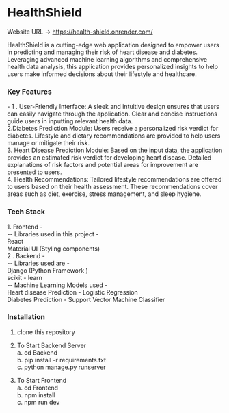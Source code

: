 # HealthShield

Website URL -> <a href="https://health-shield.onrender.com/" target="_blank">https://health-shield.onrender.com/</a>

HealthShield is a cutting-edge web application designed to empower users in predicting and managing their risk of heart disease and diabetes. Leveraging advanced machine learning algorithms and comprehensive health data analysis, this application provides personalized insights to help users make informed decisions about their lifestyle and healthcare. <br>
<h3>Key Features</h3> - 
1 . User-Friendly Interface: A sleek and intuitive design ensures that users can easily navigate through the application. Clear and concise instructions guide users in inputting relevant health data. <br>
2.Diabetes Prediction Module: Users receive a personalized risk verdict for diabetes. Lifestyle and dietary recommendations are provided to help users manage or mitigate their risk. <br>
3. Heart Disease Prediction Module: Based on the input data, the application provides an estimated risk verdict for developing heart disease. Detailed explanations of risk factors and potential areas for improvement are presented to users. <br>
4. Health Recommendations: Tailored lifestyle recommendations are offered to users based on their health assessment. These recommendations cover areas such as diet, exercise, stress management, and sleep hygiene.<br>

<h3>Tech Stack</h3>  
1. Frontend -<br>
-- Libraries used in this project -<br>
  React <br>
  Material UI (Styling components)<br>
2 . Backend -<br>
--  Libraries used are - <br>
  Django (Python Framework )<br>
  scikit - learn <br>
--  Machine Learning Models used - <br>
  Heart disease Prediction - Logistic Regression<br>
  Diabetes Prediction - Support Vector Machine Classifier<br>

<h3>Installation </h3> 

1. clone this repository<br>

2. To Start Backend Server<br>
   a. cd Backend<br>
   b. pip install -r requirements.txt<br>
   c. python manage.py runserver<br>
   
3. To Start Frontend<br>
   a. cd Frontend<br>
   b. npm install<br>
   c. npm run dev<br>

